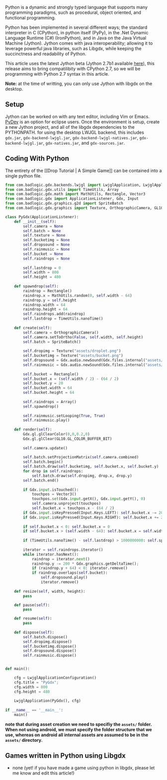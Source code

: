 Python is a dynamic and strongly typed language that supports many programming paradigms, such as procedural, object oriented, and functional programming.

Python has been implemented in several different ways; the standard interpreter in C (CPython), in python itself (PyPy), in the .Net Dynamic Language Runtime (C#) (IronPython), and in Java on the Java Virtual Machine (Jython). Jython comes with java interoperability; allowing it to leverage powerful java libraries, such as Libgdx, while keeping the succinctness and readability of Python.

This article uses the latest Jython beta (Jython 2.7b1 available [here](http://tinyurl.com/d4s8qvd)), this release aims to bring compatilibity with CPython 2.7, so we will be programming with Python 2.7 syntax in this article.

**Note:** at the time of writting, you can only use Jython with libgdx on the desktop.

## Setup ##

Jython can be worked on with any text editor, including Vim or Emacs. [PyDev](http://pydev.org/) is an option for eclipse users. Once the environment is setup, create a new Jython project, and all of the libgdx dependencies to the PYTHONPATH. for using the desktop LWJGL backend, this includes `gdx.jar`, `gdx-backend-lwjgl.jar`, `gdx-backend-lwjgl-natives.jar`, `gdx-backend-lwjgl.jar`, `gdx-natives.jar`, and `gdx-sources.jar`.

## Coding With Python ##

The entirety of the [[Drop Tutorial | A Simple Game]] can be contained into a single python file.


```python
from com.badlogic.gdx.backends.lwjgl import LwjglApplication, LwjglApplicationConfiguration
from com.badlogic.gdx.utils import TimeUtils, Array
from com.badlogic.gdx.math import MathUtils, Rectangle, Vector3
from com.badlogic.gdx import ApplicationListener, Gdx, Input
from com.badlogic.gdx.graphics.g2d import SpriteBatch
from com.badlogic.gdx.graphics import Texture, OrthographicCamera, GL10

class PyGdx(ApplicationListener):
    def __init__(self):
        self.camera = None
        self.batch = None
        self.texture = None
        self.bucketimg = None
        self.dropsound = None
        self.rainmusic = None
        self.bucket = None
        self.raindrops = None
        
        self.lastdrop = 0
        self.width = 800
        self.height = 480
    
    def spawndrop(self):
        raindrop = Rectangle()
        raindrop.x = MathUtils.random(0, self.width - 64)
        raindrop.y = self.height
        raindrop.width = 64
        raindrop.height = 64
        self.raindrops.add(raindrop)
        self.lastdrop = TimeUtils.nanoTime()
        
    def create(self):        
        self.camera = OrthographicCamera()
        self.camera.setToOrtho(False, self.width, self.height)
        self.batch = SpriteBatch()
        
        self.dropimg = Texture("assets/droplet.png")
        self.bucketimg = Texture("assets/bucket.png")
        self.dropsound = Gdx.audio.newSound(Gdx.files.internal("assets/drop.wav"))
        self.rainmusic = Gdx.audio.newSound(Gdx.files.internal("assets/rain.mp3"))
        
        self.bucket = Rectangle()
        self.bucket.x = (self.width / 2) - (64 / 2)
        self.bucket.y = 20
        self.bucket.width = 64
        self.bucket.height = 64
        
        self.raindrops = Array()
        self.spawndrop()
        
        self.rainmusic.setLooping(True, True)
        self.rainmusic.play()
    
    def render(self):
        Gdx.gl.glClearColor(0,0,0.2,0)
        Gdx.gl.glClear(GL10.GL_COLOR_BUFFER_BIT)
        
        self.camera.update()
        
        self.batch.setProjectionMatrix(self.camera.combined)
        self.batch.begin()
        self.batch.draw(self.bucketimg, self.bucket.x, self.bucket.y)
        for drop in self.raindrops:
            self.batch.draw(self.dropimg, drop.x, drop.y)
        self.batch.end()
        
        if Gdx.input.isTouched():
            touchpos = Vector3()
            touchpos.set(Gdx.input.getX(), Gdx.input.getY(), 0)
            self.camera.unproject(touchpos)
            self.bucket.x = touchpos.x - (64 / 2)
        if Gdx.input.isKeyPressed(Input.Keys.LEFT): self.bucket.x -= 200 * Gdx.graphics.getDeltaTime()
        if Gdx.input.isKeyPressed(Input.Keys.RIGHT): self.bucket.x += 200 * Gdx.graphics.getDeltaTime()
        
        if self.bucket.x < 0: self.bucket.x = 0
        if self.bucket.x > (self.width - 64): self.bucket.x = self.width - 64
        
        if (TimeUtils.nanoTime() - self.lastdrop) > 1000000000: self.spawndrop()
                        
        iterator = self.raindrops.iterator()
        while iterator.hasNext():
            raindrop = iterator.next()
            raindrop.y -= 200 * Gdx.graphics.getDeltaTime();
            if (raindrop.y + 64) < 0: iterator.remove()
            if raindrop.overlaps(self.bucket):
                self.dropsound.play()
                iterator.remove()
        
    def resize(self, width, height):
        pass

    def pause(self):
        pass

    def resume(self):
        pass
    
    def dispose(self):
        self.batch.dispose()
        self.dropimg.dispose()
        self.bucketimg.dispose()
        self.dropsound.dispose()
        self.rainmusic.dispose()


def main():

    cfg = LwjglApplicationConfiguration()
    cfg.title = "PyGdx";
    cfg.width = 800
    cfg.height = 480
    
    LwjglApplication(PyGdx(), cfg)
        
if __name__ == '__main__':
    main()
```

**note that during asset creation we need to specifiy the `assets/` folder. When not using android, we must specify the folder structure that we use, whereas on android all internal assets are assumed to be in the `assets/` directory.**

## Games written in Python using Libgdx ##

* none (yet! if you have made a game using python in libgdx, please let me know and edit this article!)

